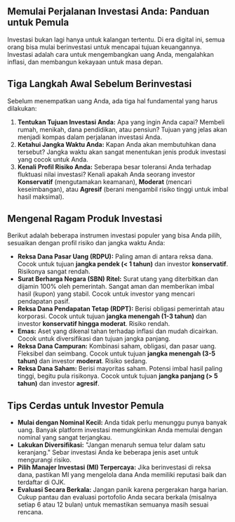 <article id="proyek-investasi">
  <h1>Memulai Perjalanan Investasi Anda: Panduan untuk Pemula</h1>
  <p>Investasi bukan lagi hanya untuk kalangan tertentu. Di era digital ini, semua orang bisa mulai berinvestasi untuk mencapai tujuan keuangannya. Investasi adalah cara untuk mengembangkan uang Anda, mengalahkan inflasi, dan membangun kekayaan untuk masa depan.</p>

  <h2>Tiga Langkah Awal Sebelum Berinvestasi</h2>
  <p>Sebelum menempatkan uang Anda, ada tiga hal fundamental yang harus dilakukan:</p>
  <ol>
    <li><strong>Tentukan Tujuan Investasi Anda:</strong> Apa yang ingin Anda capai? Membeli rumah, menikah, dana pendidikan, atau pensiun? Tujuan yang jelas akan menjadi kompas dalam perjalanan investasi Anda.</li>
    <li><strong>Ketahui Jangka Waktu Anda:</strong> Kapan Anda akan membutuhkan dana tersebut? Jangka waktu akan sangat menentukan jenis produk investasi yang cocok untuk Anda.</li>
    <li><strong>Kenali Profil Risiko Anda:</strong> Seberapa besar toleransi Anda terhadap fluktuasi nilai investasi? Kenali apakah Anda seorang investor <strong>Konservatif</strong> (mengutamakan keamanan), <strong>Moderat</strong> (mencari keseimbangan), atau <strong>Agresif</strong> (berani mengambil risiko tinggi untuk imbal hasil maksimal).</li>
  </ol>

  <h2>Mengenal Ragam Produk Investasi</h2>
  <p>Berikut adalah beberapa instrumen investasi populer yang bisa Anda pilih, sesuaikan dengan profil risiko dan jangka waktu Anda:</p>
  <ul>
    <li><strong>Reksa Dana Pasar Uang (RDPU):</strong> Paling aman di antara reksa dana. Cocok untuk tujuan <strong>jangka pendek (&lt; 1 tahun)</strong> dan investor <strong>konservatif</strong>. Risikonya sangat rendah.</li>
    <li><strong>Surat Berharga Negara (SBN) Ritel:</strong> Surat utang yang diterbitkan dan dijamin 100% oleh pemerintah. Sangat aman dan memberikan imbal hasil (kupon) yang stabil. Cocok untuk investor yang mencari pendapatan pasif.</li>
    <li><strong>Reksa Dana Pendapatan Tetap (RDPT):</strong> Berisi obligasi pemerintah atau korporasi. Cocok untuk tujuan <strong>jangka menengah (1-3 tahun)</strong> dan investor <strong>konservatif hingga moderat</strong>. Risiko rendah.</li>
    <li><strong>Emas:</strong> Aset yang dikenal tahan terhadap inflasi dan mudah dicairkan. Cocok untuk diversifikasi dan tujuan jangka panjang.</li>
    <li><strong>Reksa Dana Campuran:</strong> Kombinasi saham, obligasi, dan pasar uang. Fleksibel dan seimbang. Cocok untuk tujuan <strong>jangka menengah (3-5 tahun)</strong> dan investor <strong>moderat</strong>. Risiko sedang.</li>
    <li><strong>Reksa Dana Saham:</strong> Berisi mayoritas saham. Potensi imbal hasil paling tinggi, begitu pula risikonya. Cocok untuk tujuan <strong>jangka panjang (&gt; 5 tahun)</strong> dan investor <strong>agresif</strong>.</li>
  </ul>

  <h2>Tips Cerdas untuk Investor Pemula</h2>
  <ul>
    <li><strong>Mulai dengan Nominal Kecil:</strong> Anda tidak perlu menunggu punya banyak uang. Banyak platform investasi memungkinkan Anda memulai dengan nominal yang sangat terjangkau.</li>
    <li><strong>Lakukan Diversifikasi:</strong> "Jangan menaruh semua telur dalam satu keranjang." Sebar investasi Anda ke beberapa jenis aset untuk mengurangi risiko.</li>
    <li><strong>Pilih Manajer Investasi (MI) Terpercaya:</strong> Jika berinvestasi di reksa dana, pastikan MI yang mengelola dana Anda memiliki reputasi baik dan terdaftar di OJK.</li>
    <li><strong>Evaluasi Secara Berkala:</strong> Jangan panik karena pergerakan harga harian. Cukup pantau dan evaluasi portofolio Anda secara berkala (misalnya setiap 6 atau 12 bulan) untuk memastikan semuanya masih sesuai rencana.</li>
  </ul>
</article>
